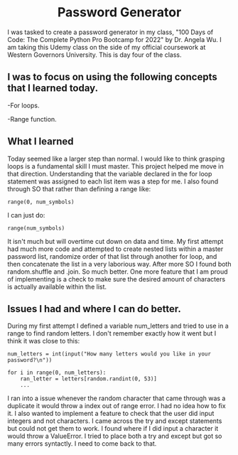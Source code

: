 <h1 align="center">Password Generator</h1>

I was tasked to create a password generator in my class, "100 Days of Code: The Complete Python Pro Bootcamp for 2022" by Dr. Angela Wu. I am taking this Udemy class on the side of my official coursework at Western Governors University. This is day four of the class. 

<h2>I was to focus on using the following concepts that I learned today.</h2>

-For loops.

-Range function.

<h2>What I learned</h2>
Today seemed like a larger step than normal. I would like to think grasping loops is a fundamental skill I must master. This project helped me move in that direction. Understanding that the variable declared in the for loop statement was assigned to each list item was a step for me. I also found through SO that rather than defining a range like:

```
range(0, num_symbols)
```

I can just do:

```
range(num_symbols)
```

It isn't much but will overtime cut down on data and time. My first attempt had much more code and attempted to create nested lists within a master password list, randomize order of that list through another for loop, and then concatenate the list in a very laborious way. After more SO I found both random.shuffle and .join. So much better. One more feature that I am proud of implementing is a check to make sure the desired amount of characters is actually available within the list.

<h2>Issues I had and where I can do better.</h2>
During my first attempt I defined a variable num_letters and tried to use in a range to find random letters. I don't remember exactly how it went but I think it was close to this:

```
num_letters = int(input("How many letters would you like in your password?\n"))

for i in range(0, num_letters):
    ran_letter = letters[random.randint(0, 53)]
    ...
```

I ran into a issue whenever the random character that came through was a duplicate it would throw a index out of range error. I had no idea how to fix it. I also wanted to implement a feature to check that the user did input integers and not characters. I came across the try and except statements but could not get them to work. I found where if I did input a character it would throw a ValueError. I tried to place both a try and except but got so many errors syntactly. I need to come back to that.
